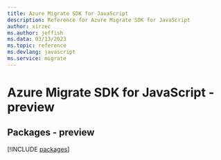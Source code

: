 ```yaml
---
title: Azure Migrate SDK for JavaScript
description: Reference for Azure Migrate SDK for JavaScript
author: xirzec
ms.author: jeffish
ms.data: 03/13/2023
ms.topic: reference
ms.devlang: javascript
ms.service: migrate
---
```

# Azure Migrate SDK for JavaScript - preview
## Packages - preview
[!INCLUDE [packages](migrate-index.md)]